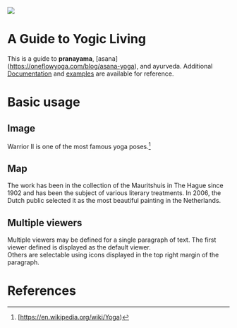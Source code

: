 <a href="https://juncture-digital.org"><img src="https://juncture-digital.org/images/ve-button.png"></a>

<param ve-config 
       title="Yoga"
       author="Ariana Neira"
       banner="https://images.everydayhealth.com/images/healthy-living/fitness/all-about-yoga-mega-722x406.jpg" 
       layout="vertical">

<!-- Entities discussed throughout the essay are typically defined before the essay text and
     are thus available in all text.  Entity identifiers (QIDs) can be found in either
     Wikipedia or Wikidata (https://www.wikidata.org)> -->
<param ve-entity eid="Q185372"> <!-- Girl with a Pearl Earring painting -->
<param ve-entity eid="Q41264"> <!-- Johannes Vermeer -->
<param ve-entity eid="Q221092"> <!-- Mauritshuis -->
<param ve-entity eid="Q36600"> <!-- The Hague -->

# A Guide to Yogic Living

This is a guide to **pranayama**, [asana] (https://oneflowyoga.com/blog/asana-yoga), and ayurveda. Additional [Documentation](https://en.wikipedia.org/wiki/Ayurveda) and [examples](https://en.wikipedia.org/wiki/Pranayama) are available for reference.
<param ve-image 
       manifest="https://iiif.juncture-digital.org/manifest/6dd738aed85597cac540ad31dd5818e86ef7f2918c7b43a9eb3123d5538e6e4c">

# Basic usage

## Image

Warrior II is one of the most famous yoga poses.[^1]
<param ve-image 
       label="Warrior II" 
       description="a yogasana" 
       license="public domain" 
       url="https://www.yogajournal.com/wp-content/uploads/2021/12/Warrior-2-Pose_Andrew-Clark_2400x1350.jpeg?crop=16:9&width=1500">

## Map

The work has been in the collection of the Mauritshuis in The Hague since 1902 and has been the subject of various 
literary treatments. In 2006, the Dutch public selected it as the most beautiful painting in the Netherlands.
<param ve-map center="Q36600" zoom="11" prefer-geojson>

## Multiple viewers

Multiple viewers may be defined for a single paragraph of text.  The first viewer defined is displayed as the default viewer.  
Others are selectable using icons displayed in the top right margin of the paragraph.
<param ve-image 
       manifest="https://www.yogajournal.com/wp-content/uploads/2021/07/Squat-Garland-Pose_Andrew-Clark.jpg?crop=16:9&width=1500">
<param ve-map center="Q36600" zoom="11">

# References

[^1]: [https://en.wikipedia.org/wiki/Yoga)
